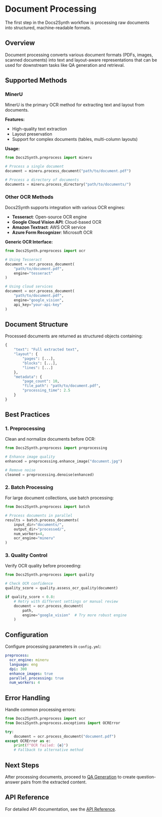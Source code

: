 # Document Processing

The first step in the Docs2Synth workflow is processing raw documents into structured, machine-readable formats.

## Overview

Document processing converts various document formats (PDFs, images, scanned documents) into text and layout-aware representations that can be used for downstream tasks like QA generation and retrieval.

## Supported Methods

### MinerU

MinerU is the primary OCR method for extracting text and layout from documents.

**Features:**
- High-quality text extraction
- Layout preservation
- Support for complex documents (tables, multi-column layouts)

**Usage:**

```python
from Docs2Synth.preprocess import mineru

# Process a single document
document = mineru.process_document("path/to/document.pdf")

# Process a directory of documents
documents = mineru.process_directory("path/to/documents/")
```

### Other OCR Methods

Docs2Synth supports integration with various OCR engines:

- **Tesseract**: Open-source OCR engine
- **Google Cloud Vision API**: Cloud-based OCR
- **Amazon Textract**: AWS OCR service
- **Azure Form Recognizer**: Microsoft OCR

**Generic OCR Interface:**

```python
from Docs2Synth.preprocess import ocr

# Using Tesseract
document = ocr.process_document(
    "path/to/document.pdf",
    engine="tesseract"
)

# Using cloud services
document = ocr.process_document(
    "path/to/document.pdf",
    engine="google_vision",
    api_key="your-api-key"
)
```

## Document Structure

Processed documents are returned as structured objects containing:

```python
{
    "text": "Full extracted text",
    "layout": {
        "pages": [...],
        "blocks": [...],
        "lines": [...]
    },
    "metadata": {
        "page_count": 10,
        "file_path": "path/to/document.pdf",
        "processing_time": 2.5
    }
}
```

## Best Practices

### 1. Preprocessing

Clean and normalize documents before OCR:

```python
from Docs2Synth.preprocess import preprocessing

# Enhance image quality
enhanced = preprocessing.enhance_image("document.jpg")

# Remove noise
cleaned = preprocessing.denoise(enhanced)
```

### 2. Batch Processing

For large document collections, use batch processing:

```python
from Docs2Synth.preprocess import batch

# Process documents in parallel
results = batch.process_documents(
    input_dir="documents/",
    output_dir="processed/",
    num_workers=4,
    ocr_engine="mineru"
)
```

### 3. Quality Control

Verify OCR quality before proceeding:

```python
from Docs2Synth.preprocess import quality

# Check OCR confidence
quality_score = quality.assess_ocr_quality(document)

if quality_score < 0.8:
    # Retry with different settings or manual review
    document = ocr.process_document(
        path,
        engine="google_vision"  # Try more robust engine
    )
```

## Configuration

Configure processing parameters in `config.yml`:

```yaml
preprocess:
  ocr_engine: mineru
  language: eng
  dpi: 300
  enhance_images: true
  parallel_processing: true
  num_workers: 4
```

## Error Handling

Handle common processing errors:

```python
from Docs2Synth.preprocess import ocr
from Docs2Synth.preprocess.exceptions import OCRError

try:
    document = ocr.process_document("document.pdf")
except OCRError as e:
    print(f"OCR failed: {e}")
    # Fallback to alternative method
```

## Next Steps

After processing documents, proceed to [QA Generation](qa-generation.md) to create question-answer pairs from the extracted content.

## API Reference

For detailed API documentation, see the [API Reference](../api-reference.md#preprocess).
